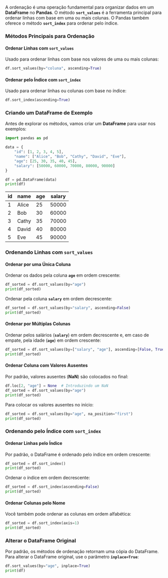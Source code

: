 
A ordenação é uma operação fundamental para organizar dados em um **DataFrame** no **Pandas**. O método **`sort_values`** é a ferramenta principal para ordenar linhas com base em uma ou mais colunas. O Pandas também oferece o método **`sort_index`** para ordenar pelo índice.


### **Métodos Principais para Ordenação**

#### **Ordenar Linhas com `sort_values`**

Usado para ordenar linhas com base nos valores de uma ou mais colunas:

```python
df.sort_values(by="coluna", ascending=True)
```

#### **Ordenar pelo Índice com `sort_index`**

Usado para ordenar linhas ou colunas com base no índice:

```python
df.sort_index(ascending=True)
```


### **Criando um DataFrame de Exemplo**

Antes de explorar os métodos, vamos criar um **DataFrame** para usar nos exemplos:

```python
import pandas as pd

data = {
    "id": [1, 2, 3, 4, 5],
    "name": ["Alice", "Bob", "Cathy", "David", "Eve"],
    "age": [25, 30, 35, 40, 45],
    "salary": [50000, 60000, 70000, 80000, 90000]
}

df = pd.DataFrame(data)
print(df)
```

|id|name|age|salary|
|---|---|---|---|
|1|Alice|25|50000|
|2|Bob|30|60000|
|3|Cathy|35|70000|
|4|David|40|80000|
|5|Eve|45|90000|


### **Ordenando Linhas com `sort_values`**

#### **Ordenar por uma Única Coluna**

Ordenar os dados pela coluna **`age`** em ordem crescente:

```python
df_sorted = df.sort_values(by="age")
print(df_sorted)
```

Ordenar pela coluna **`salary`** em ordem decrescente:

```python
df_sorted = df.sort_values(by="salary", ascending=False)
print(df_sorted)
```

#### **Ordenar por Múltiplas Colunas**

Ordenar pelos salários (**`salary`**) em ordem decrescente e, em caso de empate, pela idade (**`age`**) em ordem crescente:

```python
df_sorted = df.sort_values(by=["salary", "age"], ascending=[False, True])
print(df_sorted)
```

#### **Ordenar Coluna com Valores Ausentes**

Por padrão, valores ausentes (**NaN**) são colocados no final:

```python
df.loc[2, "age"] = None  # Introduzindo um NaN
df_sorted = df.sort_values(by="age")
print(df_sorted)
```

Para colocar os valores ausentes no início:

```python
df_sorted = df.sort_values(by="age", na_position="first")
print(df_sorted)
```

### **Ordenando pelo Índice com `sort_index`**

#### **Ordenar Linhas pelo Índice**

Por padrão, o DataFrame é ordenado pelo índice em ordem crescente:

```python
df_sorted = df.sort_index()
print(df_sorted)
```

Ordenar o índice em ordem decrescente:

```python
df_sorted = df.sort_index(ascending=False)
print(df_sorted)
```

#### **Ordenar Colunas pelo Nome**

Você também pode ordenar as colunas em ordem alfabética:

```python
df_sorted = df.sort_index(axis=1)
print(df_sorted)
```


### **Alterar o DataFrame Original**

Por padrão, os métodos de ordenação retornam uma cópia do DataFrame. Para alterar o DataFrame original, use o parâmetro **`inplace=True`**:

```python
df.sort_values(by="age", inplace=True)
print(df)
```


